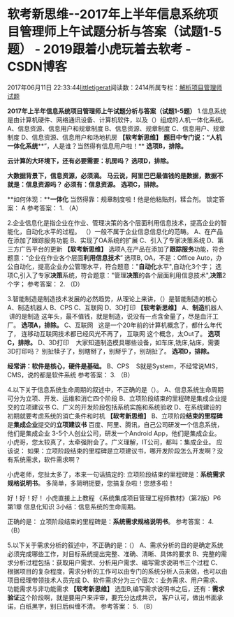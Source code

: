 
# 软考新思维--2017年上半年信息系统项目管理师上午试题分析与答案（试题1-5题） - 2019跟着小虎玩着去软考 - CSDN博客

2017年06月11日 22:33:44[littletigerat](https://me.csdn.net/littletigerat)阅读数：2414所属专栏：[解析项目管理师试题](https://blog.csdn.net/column/details/15005.html)




**2017年上半年信息系统项目管理师上午试题分析与答案（试题1-5题）**
1.信息系统是由计算机硬件、网络通讯设备、计算机软件，以及（）组成的人机一体化系统。
A、信息资源、信息用户和规章制度
B、信息资源、规章制度
C、信息用户、规章制度
D、信息资源、信息用户和场地机房
**【软考新思维】**
**题目中专门说：“****人****机****一体化****系统****”，人是谁？当然得有信息用户啦！**
**选项B，排除。**

**云计算的大环境下，还有必要需要：机房吗？**
**选项D，排除。**

**大数据背景下，信息资源，必须滴。**
**马云说，阿里巴巴最值钱的是数据，数据不就是：信息资源吗？**
**必须有：信息资源。**
**选项C，排除。**

**如何体现：****一体化**
当然得靠：规章制度啦！他是他粘贴剂，糅合剂。
锁定答案： A
参考答案： 1. （A）

2.企业信息化是指企业在作业、管理决策的各个层面利用信息技术，提高企业的智能化，自动化水平的过程。
（）一般不属于企业信息信息化的范畴。
A、在产品在添加了跟踪服务功能
B、实现了OA系统的扩展
C、引入了专家决策系统
D、第三方广告平台的更新
**【软考新思维】**
选项A,在产品在添加了**跟踪服务**功能，符合题意：“企业在作业各个层面**利用信息技术**”
选项B, OA，不是：Office Auto，办公自动化，提高企业办公管理水平，符合题意："**自动化**水平",自动化3个字；
选项C,引入了专家**决策**系统，符合题意："管理**决策**的各个层面利用信息技术",**决策**2个字；
参考答案： 2. （D）

3.智能制造是制造技术发展的必然趋势，从理论上来讲，（）是智能制造的核心
A、制造机器人
B、CPS
C、互联网
D、3D打印
**【软考新思维】**
A、**制造**机器人    讲的是制造
这年头，最不值钱，就是制造，说没有一点含金量了，尽是血汗工厂。
**选项A，排除。**
C、互联网   这是一个20年前的计算机概念了，都什么年代了，
连移动互联网技术都已经风光不再了，
互联网 这个概念，太Out了。
**选项C，排除。**
D、3D打印    大家知道制造模具哪些设备，如车床,铣床,钻床，需要3D打印吗？
别扯犊子了，别瞎掰了，别掰乎了，别胡扯了。
**选项D，排除。**

**经常讲：软件是核心，硬件是基础。**
B、CPS    S就是System，不经常说MIS，CMS，说的都是软件系统
参考答案： 3. （B）

4.以下关于信息系统生命周期的叙述中，不正确的是（）。
A、信息系统生命周期可分为立项、开发、运维和消亡四个阶段
B、立项阶段结束的里程碑是集成企业提交的立项建议书
C、广义的开发阶段包括系统实施和系统验收
D、在系统建设的初期就要考虑系统的消亡条件和时机
**【软考新思维】**
B、立项阶段**结束的里程碑**是**集成企业**提交的**立项建议书**
百度、阿里、腾讯，自己公司研发一个信息系统，他们是集成企业
3-5个人创业公司，研发一个Android App，他们是集成企业。
小虎哥，您太较真了，太牵强附会了。广义理解，IT公司，都叫：集成企业。
应该说：
如果：立项阶段结束的里程碑是立项建议书，哪开发阶段怎么开发啊？没有系统需求，软件需求啊？

小虎老师，您扯太多了，本来一句话搞定的:
立项阶段结束的里程碑是：**系统需求规格说明书**。
多简单，多简明扼要，您搞复杂啦！您想多啦！

好！好！好！
小虎直接上上教程
《系统集成项目管理工程师教材》（第2版）P6 第1章 信息化知识 3小结：信息系统的生命周期。

正确的是：
立项阶段结束的里程碑是：**系统需求规格说明书**。
参考答案： 4. （B）

5.以下关于需求分析的叙述中，不正确的是：（）
A、需求分析的目的是确定系统必须完成哪些工作，对目标系统提出完整、准确、清晰、具体的要求
B、完整的需求分析过程包括：获取用户需求、分析用户需求、编写需求说明书三个过程
C、根据项目的复杂程度，需求分析的工作可以由专门的系统分析人员来做，也可以由项目经理带领技术人员完成
D、软件需求分为三个层次：业务需求、用户需求、功能需求与非功能需求
**【软考新思维】**
选型B,编写需求说明书之后，还有：**需求验证**这个阶段啊，就是要用户来评审，要充分达成共识，
客户认可，做出书面承诺，白纸黑字，别日后纠缠不清。
参考答案： 5. （B）



